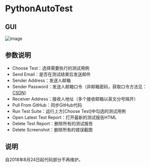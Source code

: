# PythonAutoTest
## GUI
![image](https://user-images.githubusercontent.com/27627484/44316205-005feb00-a45d-11e8-8f00-b6ddafa2474f.png)

## 参数说明
* Choose Test：选择需要执行的测试用例
* Send Email：是否在测试结束后发送邮件
* Sender Address：发送人邮箱
* Sender Password：发送人邮箱口令（非邮箱密码，获取口令方法见：[CSDN](https://blog.csdn.net/xxzhangx/article/details/76757817)）
* Receiver Address：接收人地址（多个接收邮箱以英文分号隔开）
* Pull From GitHub：同步GitHub代码
* Run Test Suite：运行上方\[Choose Test]中勾选的测试用例
* Open Latest Test Report：打开最新的测试报告HTML
* Delete Test Report：删除所有的测试报告
* Delete Screenshot：删除所有的错误截图

## 说明
自2018年8月24日起代码部分不再维护。
